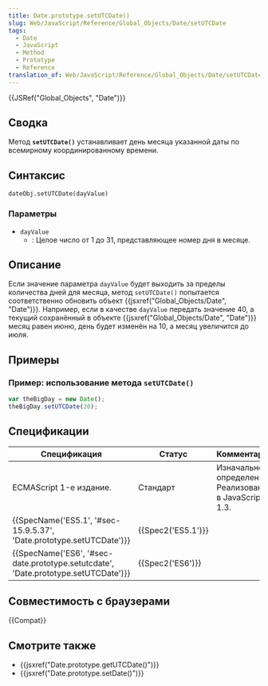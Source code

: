 ```yaml
---
title: Date.prototype.setUTCDate()
slug: Web/JavaScript/Reference/Global_Objects/Date/setUTCDate
tags:
  - Date
  - JavaScript
  - Method
  - Prototype
  - Reference
translation_of: Web/JavaScript/Reference/Global_Objects/Date/setUTCDate
---
```


{{JSRef("Global_Objects", "Date")}}

## Сводка

Метод **`setUTCDate()`** устанавливает день месяца указанной даты по всемирному координированному времени.

## Синтаксис

```
dateObj.setUTCDate(dayValue)
```

### Параметры

- `dayValue`
  - : Целое число от 1 до 31, представляющее номер дня в месяце.

## Описание

Если значение параметра `dayValue` будет выходить за пределы количества дней для месяца, метод `setUTCDate()` попытается соответственно обновить объект {{jsxref("Global_Objects/Date", "Date")}}. Например, если в качестве `dayValue` передать значение 40, а текущий сохранённый в объекте {{jsxref("Global_Objects/Date", "Date")}} месяц равен июню, день будет изменён на 10, а месяц увеличится до июля.

## Примеры

### Пример: использование метода `setUTCDate()`

```js
var theBigDay = new Date();
theBigDay.setUTCDate(20);
```

## Спецификации

| Спецификация                                                                                                 | Статус                   | Комментарии                                            |
| ------------------------------------------------------------------------------------------------------------ | ------------------------ | ------------------------------------------------------ |
| ECMAScript 1-е издание.                                                                                      | Стандарт                 | Изначальное определение. Реализована в JavaScript 1.3. |
| {{SpecName('ES5.1', '#sec-15.9.5.37', 'Date.prototype.setUTCDate')}}                 | {{Spec2('ES5.1')}} |                                                        |
| {{SpecName('ES6', '#sec-date.prototype.setutcdate', 'Date.prototype.setUTCDate')}} | {{Spec2('ES6')}}     |                                                        |

## Совместимость с браузерами

{{Compat}}

## Смотрите также

- {{jsxref("Date.prototype.getUTCDate()")}}
- {{jsxref("Date.prototype.setDate()")}}
